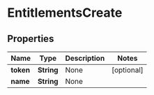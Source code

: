 
# EntitlementsCreate

## Properties
Name | Type | Description | Notes
------------ | ------------- | ------------- | -------------
**token** | **String** | None |  [optional]
**name** | **String** | None | 



